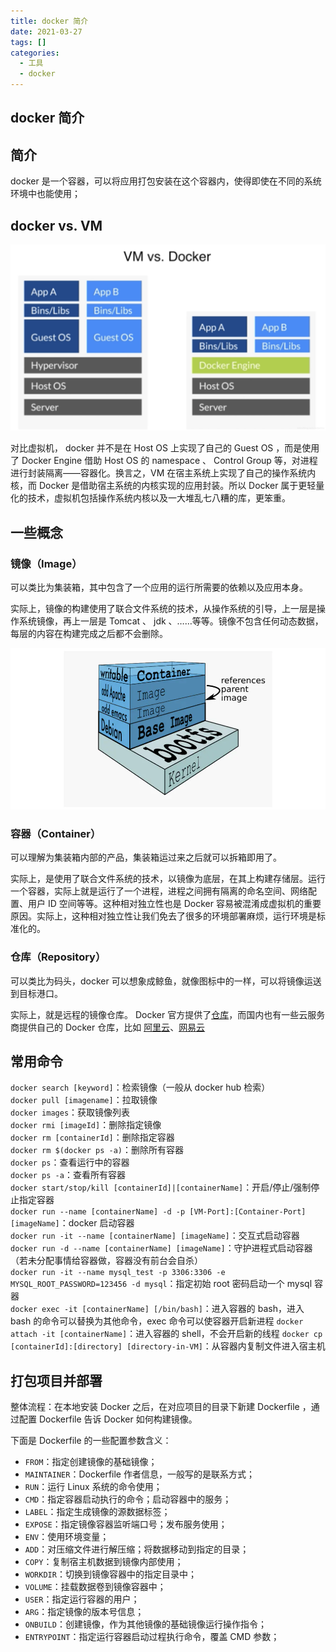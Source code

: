 ```yaml
---
title: docker 简介
date: 2021-03-27
tags: []
categories:
  - 工具
  - docker
---
```


## docker 简介

## 简介

docker 是一个容器，可以将应用打包安装在这个容器内，使得即使在不同的系统环境中也能使用；

## docker vs. VM

![picture 1](../../../assets/%E5%B7%A5%E5%85%B7/docker/docker%20%E7%AE%80%E4%BB%8B/a501dbf474a0f9f65bd80babb718fb91427ad5dd82022ae4da670d4e9b55c0f5.png)

对比虚拟机， docker 并不是在 Host OS 上实现了自己的 Guest OS ，而是使用了 Docker Engine 借助 Host OS 的 namespace 、 Control Group 等，对进程进行封装隔离——容器化。换言之，VM 在宿主系统上实现了自己的操作系统内核，而 Docker 是借助宿主系统的内核实现的应用封装。所以 Docker 属于更轻量化的技术，虚拟机包括操作系统内核以及一大堆乱七八糟的库，更笨重。

## 一些概念

### 镜像（Image）

可以类比为集装箱，其中包含了一个应用的运行所需要的依赖以及应用本身。

实际上，镜像的构建使用了联合文件系统的技术，从操作系统的引导，上一层是操作系统镜像，再上一层是 Tomcat 、 jdk 、……等等。镜像不包含任何动态数据，每层的内容在构建完成之后都不会删除。

![picture 2](../../../assets/%E5%B7%A5%E5%85%B7/docker/docker%20%E7%AE%80%E4%BB%8B/3582e10cecd9062825c1afc8464540228c16f3d461aa500be51077849b782187.png)

### 容器（Container）

可以理解为集装箱内部的产品，集装箱运过来之后就可以拆箱即用了。

实际上，是使用了联合文件系统的技术，以镜像为底层，在其上构建存储层。运行一个容器，实际上就是运行了一个进程，进程之间拥有隔离的命名空间、网络配置、用户 ID 空间等等。这种相对独立性也是 Docker 容易被混淆成虚拟机的重要原因。实际上，这种相对独立性让我们免去了很多的环境部署麻烦，运行环境是标准化的。

### 仓库（Repository）

可以类比为码头，docker 可以想象成鲸鱼，就像图标中的一样，可以将镜像运送到目标港口。

实际上，就是远程的镜像仓库。 Docker 官方提供了[仓库](https://hub.docker.com/)，而国内也有一些云服务商提供自己的 Docker 仓库，比如 [阿里云](https://account.aliyun.com/login/login.htm)、[网易云](https://c.163.com/hub#/m/home/)

## 常用命令

`docker search [keyword]`：检索镜像（一般从 docker hub 检索）  
`docker pull [imagename]`：拉取镜像  
`docker images`：获取镜像列表  
`docker rmi [imageId]`：删除指定镜像  
`docker rm [containerId]`：删除指定容器  
`docker rm $(docker ps -a)`：删除所有容器  
`docker ps`：查看运行中的容器  
`docker ps -a`：查看所有容器  
`docker start/stop/kill [containerId]|[containerName]`：开启/停止/强制停止指定容器  
`docker run --name [containerName] -d -p [VM-Port]:[Container-Port] [imageName]`：docker 启动容器  
`docker run -it --name [containerName] [imageName]`：交互式启动容器
`docker run -d --name [containerName] [imageName]`：守护进程式启动容器（若未分配事情给容器做，容器没有前台会自杀）  
`docker run -it --name mysql_test -p 3306:3306 -e MYSQL_ROOT_PASSWORD=123456 -d mysql`：指定初始 root 密码启动一个 mysql 容器  
`docker exec -it [containerName] [/bin/bash]`：进入容器的 bash，进入 bash 的命令可以替换为其他命令，exec 命令可以使容器开启新进程
`docker attach -it [containerName]`：进入容器的 shell，不会开启新的线程
`docker cp [containerId]:[directory] [directory-in-VM]`：从容器内复制文件进入宿主机

## 打包项目并部署

整体流程：在本地安装 Docker 之后，在对应项目的目录下新建 Dockerfile ，通过配置 Dockerfile 告诉 Docker 如何构建镜像。

下面是 Dockerfile 的一些配置参数含义：

- `FROM`：指定创建镜像的基础镜像；
- `MAINTAINER`：Dockerfile 作者信息，一般写的是联系方式；
- `RUN`：运行 Linux 系统的命令使用；
- `CMD`：指定容器启动执行的命令；启动容器中的服务；
- `LABEL`：指定生成镜像的源数据标签；
- `EXPOSE`：指定镜像容器监听端口号；发布服务使用；
- `ENV`：使用环境变量；
- `ADD`：对压缩文件进行解压缩；将数据移动到指定的目录；
- `COPY`：复制宿主机数据到镜像内部使用；
- `WORKDIR`：切换到镜像容器中的指定目录中；
- `VOLUME`：挂载数据卷到镜像容器中；
- `USER`：指定运行容器的用户；
- `ARG`：指定镜像的版本号信息；
- `ONBUILD`：创建镜像，作为其他镜像的基础镜像运行操作指令；
- `ENTRYPOINT`：指定运行容器启动过程执行命令，覆盖 CMD 参数；
